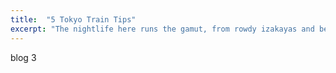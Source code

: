 ```yaml
---
title:  "5 Tokyo Train Tips"
excerpt: "The nightlife here runs the gamut, from rowdy izakayas and beer bars, to red-light entertainment and the infamous Robot Restaurant."
---
```


blog 3